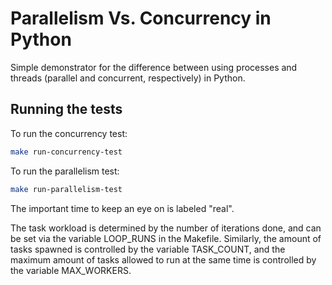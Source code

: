 # Parallelism Vs. Concurrency in Python

Simple demonstrator for the difference between using processes and threads (parallel and concurrent, respectively) in Python.

## Running the tests
To run the concurrency test:
```sh
make run-concurrency-test
```

To run the parallelism test:
```sh
make run-parallelism-test
```

The important time to keep an eye on is labeled "real".

The task workload is determined by the number of iterations done, and can be set via the variable LOOP_RUNS in the Makefile. Similarly, the amount of tasks spawned is controlled by the variable TASK_COUNT, and the maximum amount of tasks allowed to run at the same time is controlled by the variable MAX_WORKERS.


